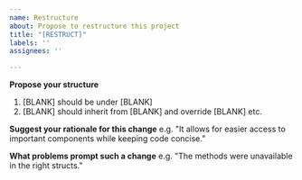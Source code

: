 ```yaml
---
name: Restructure
about: Propose to restructure this project
title: "[RESTRUCT]"
labels: ''
assignees: ''

---
```


**Propose your structure**
1. [BLANK] should be under [BLANK]
2. [BLANK] should inherit from [BLANK] and override [BLANK]
etc.

**Suggest your rationale for this change**
e.g. "It allows for easier access to important components while keeping code concise."

**What problems prompt such a change**
e.g. "The methods were unavailable in the right structs."
